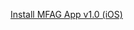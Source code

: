 [Install MFAG App v1.0 (iOS)](itms-services://?action=download-manifest&url=https://filedn.com/lhUF3oQotxuF7WizXSsuBdB/manifest.plist)

